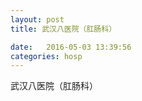 ```yaml
--- 
layout: post 
title: 武汉八医院（肛肠科）

date:   2016-05-03 13:39:56 
categories: hosp 
--- 
```

   
武汉八医院（肛肠科）
